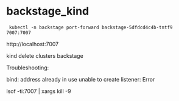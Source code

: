 # backstage_kind



```
 kubectl -n backstage port-forward backstage-5dfdcd4c4b-tntf9 7007:7007
```

http://localhost:7007

kind delete clusters backstage


Troubleshooting:

bind: address already in use unable to create listener: Error

lsof -ti:7007 | xargs kill -9
